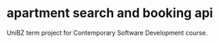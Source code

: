 # apartment search and booking api
 
UniBZ term project for Contemporary Software Development course.